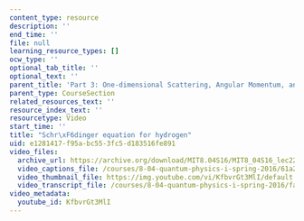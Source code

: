 ```yaml
---
content_type: resource
description: ''
end_time: ''
file: null
learning_resource_types: []
ocw_type: ''
optional_tab_title: ''
optional_text: ''
parent_title: 'Part 3: One-dimensional Scattering, Angular Momentum, and Central Potentials'
parent_type: CourseSection
related_resources_text: ''
resource_index_text: ''
resourcetype: Video
start_time: ''
title: "Schr\xF6dinger equation for hydrogen"
uid: e1281417-f95a-bc55-3fc5-d183516fe891
video_files:
  archive_url: https://archive.org/download/MIT8.04S16/MIT8_04S16_lec22_s3_300k.mp4
  video_captions_file: /courses/8-04-quantum-physics-i-spring-2016/61a270dea82355beaf4a22258d6eb1b5_KfbvrGt3MlI.vtt
  video_thumbnail_file: https://img.youtube.com/vi/KfbvrGt3MlI/default.jpg
  video_transcript_file: /courses/8-04-quantum-physics-i-spring-2016/fa2bbbb530d4cae286ac44fabfdb1081_KfbvrGt3MlI.pdf
video_metadata:
  youtube_id: KfbvrGt3MlI
---
```


